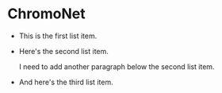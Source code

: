 # ChromoNet
* This is the first list item.
* Here's the second list item.

    I need to add another paragraph below the second list item.

* And here's the third list item.
